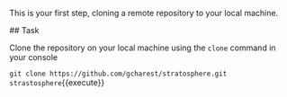 This is your first step, cloning a remote repository to your local machine.

## Task

Clone the repository on your local machine using the `clone` command in your console

`git clone https://github.com/gcharest/stratosphere.git strastosphere`{{execute}}
